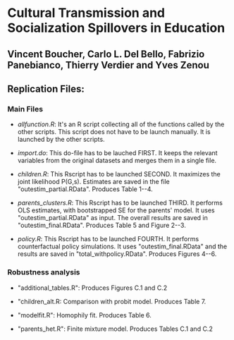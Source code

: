 # Cultural Transmission and Socialization Spillovers in Education
## Vincent Boucher, Carlo L. Del Bello, Fabrizio Panebianco, Thierry Verdier and Yves Zenou

## Replication Files:

### Main Files

+ *allfunction.R*: It's an R script collecting all of the functions called by the other scripts. This script does not have to be launch manually. It is launched by the other scripts.

+ *import.do*: This do-file has to be lauched FIRST. It keeps the relevant variables from the original datasets and merges them in a single file.

+ *children.R*: This Rscript has to be launched SECOND. It maximizes the joint likelihood P(G,s). Estimates are saved in the file "outestim_partial.RData". Produces Table 1--4.

+ *parents_clusters.R*: This Rscript has to be launched THIRD. It performs OLS estimates, with bootstrapped SE for the parents' model. It uses "outestim_partial.RData" as input. The overall results are saved in "outestim_final.RData". Produces Table 5 and Figure 2--3.

+ *policy.R*: This Rscript has to be launched FOURTH. It performs counterfactual policy simulations. It uses "outestim_final.RData" and the results are saved in "total_withpolicy.RData". Produces Figures 4--6.

### Robustness analysis

+ "additional_tables.R": Produces Figures C.1 and C.2

+ "children_alt.R: Comparison with probit model. Produces Table 7.

+ "modelfit.R": Homophily fit. Produces Table 6.

+ "parents_het.R": Finite mixture model. Produces Tables C.1 and C.2 
